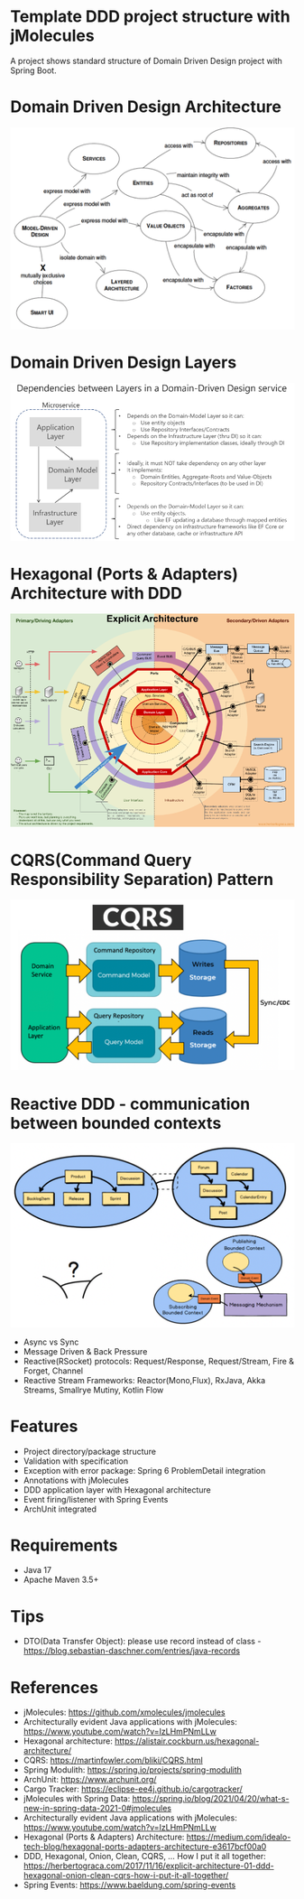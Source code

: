 Template DDD project structure with jMolecules
==============================================

A project shows standard structure of Domain Driven Design project with Spring Boot.

# Domain Driven Design Architecture

![Domain Driven Design](src/site/images/ddd-landscape.png)

# Domain Driven Design Layers

![DDD Layers](src/site/images/ddd-layers.png)

# Hexagonal (Ports & Adapters) Architecture with DDD

![Hexagonal Architecture with DDD](src/site/images/hexagon-ddd.png)

# CQRS(Command Query Responsibility Separation) Pattern

![CQRS Pattern](src/site/images/cqrs-pattern.png)

# Reactive DDD - communication between bounded contexts

![Reactive DDD](src/site/images/reactive-ddd.png)

* Async vs Sync
* Message Driven & Back Pressure
* Reactive(RSocket) protocols: Request/Response, Request/Stream, Fire & Forget, Channel
* Reactive Stream Frameworks: Reactor(Mono,Flux), RxJava, Akka Streams, Smallrye Mutiny, Kotlin Flow

# Features

* Project directory/package structure
* Validation with specification
* Exception with error package: Spring 6 ProblemDetail integration
* Annotations with jMolecules
* DDD application layer with Hexagonal architecture
* Event firing/listener with Spring Events
* ArchUnit integrated

# Requirements

* Java 17
* Apache Maven 3.5+

# Tips

* DTO(Data Transfer Object): please use record instead of class - https://blog.sebastian-daschner.com/entries/java-records

# References

* jMolecules: https://github.com/xmolecules/jmolecules
* Architecturally evident Java applications with jMolecules: https://www.youtube.com/watch?v=IzLHmPNmLLw
* Hexagonal architecture: https://alistair.cockburn.us/hexagonal-architecture/
* CQRS: https://martinfowler.com/bliki/CQRS.html
* Spring Modulith: https://spring.io/projects/spring-modulith
* ArchUnit: https://www.archunit.org/
* Cargo Tracker: https://eclipse-ee4j.github.io/cargotracker/
* jMolecules with Spring Data: https://spring.io/blog/2021/04/20/what-s-new-in-spring-data-2021-0#jmolecules
* Architecturally evident Java applications with jMolecules: https://www.youtube.com/watch?v=IzLHmPNmLLw
* Hexagonal (Ports & Adapters) Architecture: https://medium.com/idealo-tech-blog/hexagonal-ports-adapters-architecture-e3617bcf00a0
* DDD, Hexagonal, Onion, Clean, CQRS, … How I put it all
  together: https://herbertograca.com/2017/11/16/explicit-architecture-01-ddd-hexagonal-onion-clean-cqrs-how-i-put-it-all-together/
* Spring Events: https://www.baeldung.com/spring-events

